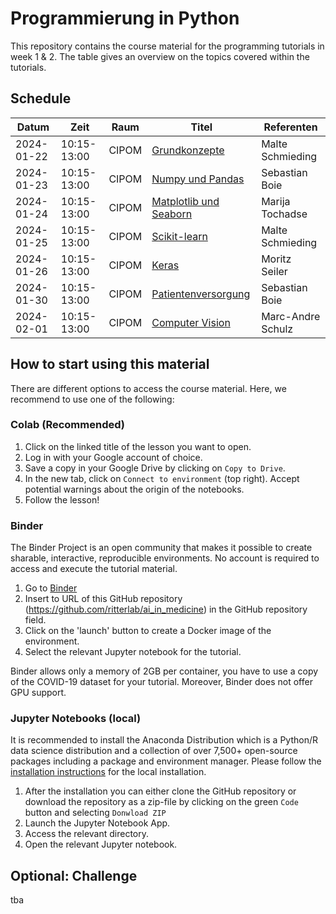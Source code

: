 # Programmierung in Python

This repository contains the course material for the programming tutorials in week 1 & 2. The table gives an overview on the topics covered within the tutorials.

## Schedule

| Datum      | Zeit        | Raum   | Titel                       | Referenten                     |
| ---------- | ----------- | ------ | --------------------------- | ------------------------------ |
| 2024-01-22 | 10:15-13:00 | CIPOM | [Grundkonzepte][1]           | Malte Schmieding               |
| 2024-01-23 | 10:15-13:00 | CIPOM | [Numpy und Pandas][2]        | Sebastian Boie                 |
| 2024-01-24 | 10:15-13:00 | CIPOM | [Matplotlib und Seaborn][3]  | Marija Tochadse                |
| 2024-01-25 | 10:15-13:00 | CIPOM | [Scikit-learn][4]            | Malte Schmieding               |
| 2024-01-26 | 10:15-13:00 | CIPOM | [Keras][5]                   | Moritz Seiler                  |
| 2024-01-30 | 10:15-13:00 | CIPOM | [Patientenversorgung][6]     | Sebastian Boie                 |
| 2024-02-01 | 10:15-13:00 | CIPOM | [Computer Vision][7]         | Marc-Andre Schulz              |

<!-- TODO: Update branch name to tagged release -->

[1]: https://colab.research.google.com/github/ritterlab/ai_in_medicine/blob/2024-01/week1_session1_grundkonzepte.ipynb
[2]: https://colab.research.google.com/github/ritterlab/ai_in_medicine/blob/2024-01/week1_session2_numpy_pandas.ipynb
[3]: https://colab.research.google.com/github/ritterlab/ai_in_medicine/blob/2024-01/week1_session3_matplotlib.ipynb
[4]: https://colab.research.google.com/github/ritterlab/ai_in_medicine/blob/2024-01/week1_session4_intro_to_ml_and_scikit_learn.ipynb
[5]: https://colab.research.google.com/github/ritterlab/ai_in_medicine/blob/2024-01/week1_session5_deep_learning.ipynb
[6]: https://colab.research.google.com/github/ritterlab/ai_in_medicine/blob/2024-01/week2_session2_mortalityprediction.ipynb
[7]: https://colab.research.google.com/github/ritterlab/ai_in_medicine/blob/2024-01/week2_session2_images_MRI_dl.ipynb

## How to start using this material
There are different options to access the course material. Here, we recommend to use one of the following: 

### Colab (Recommended)

1. Click on the linked title of the lesson you want to open.
2. Log in with your Google account of choice.
3. Save a copy in your Google Drive by clicking on `Copy to Drive`.
4. In the new tab, click on `Connect to environment` (top right). Accept potential warnings about the origin of the notebooks.
5. Follow the lesson!

### Binder
The Binder Project is an open community that makes it possible to create sharable, interactive, reproducible environments. No account is required to access and execute the tutorial material.

1. Go to  [Binder](https://mybinder.org/)
2. Insert to URL of this GitHub repository (https://github.com/ritterlab/ai_in_medicine) in the GitHub repository field.
3. Click on the 'launch' button to create a Docker image of the environment.
4. Select the relevant Jupyter notebook for the tutorial.

Binder allows only a memory of 2GB per container, you have to use a copy of the COVID-19 dataset for your tutorial. Moreover, Binder does not offer GPU support.


### Jupyter Notebooks (local)
It is recommended to install the Anaconda Distribution which is a Python/R data science distribution and a collection of over 7,500+ open-source packages including a package and environment manager.  Please follow the [installation instructions](https://docs.anaconda.com/anaconda/install/index.html) for the local installation.

1. After the installation you can either clone the GitHub repository or download the repository as a zip-file by clicking on the green `Code` button and selecting `Donwload ZIP`
2. Launch the Jupyter Notebook App.
3. Access the relevant directory.
4. Open the relevant Jupyter notebook.


## Optional: Challenge
tba

